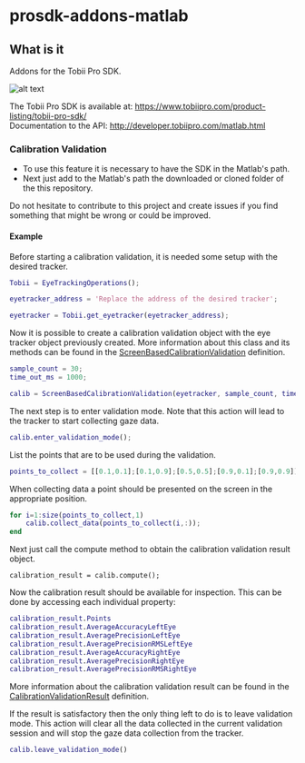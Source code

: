 # prosdk-addons-matlab

## What is it
Addons for the Tobii Pro SDK.

![alt text](https://www.tobiipro.com/imagevault/publishedmedia/6rkt3jb83qlottsfh1ts/Tobii-Pro-SDK-with-VR-3_1-banner.jpg)


The Tobii Pro SDK is available at: https://www.tobiipro.com/product-listing/tobii-pro-sdk/ <br />
Documentation to the API: http://developer.tobiipro.com/matlab.html


### Calibration Validation
* To use this feature it is necessary to have the SDK in the Matlab's path.
* Next just add to the Matlab's path the downloaded or cloned folder of the this repository.


Do not hesitate to contribute to this project and create issues if you find something that might be wrong or could be improved.

#### Example
Before starting a calibration validation, it is needed some setup with the desired tracker.
```matlab
Tobii = EyeTrackingOperations();

eyetracker_address = 'Replace the address of the desired tracker';

eyetracker = Tobii.get_eyetracker(eyetracker_address);
```
Now it is possible to create a calibration validation object with the eye tracker object previously created.
More information about this class and its methods can be found in the [ScreenBasedCalibrationValidation](./source/ScreenBasedCalibrationValidation/ScreenBasedCalibrationValidation.m) definition.
```matlab
sample_count = 30;
time_out_ms = 1000;

calib = ScreenBasedCalibrationValidation(eyetracker, sample_count, time_out_ms);
```
The next step is to enter validation mode. Note that this action will lead to the tracker to start collecting gaze data.
```matlab
calib.enter_validation_mode();
```

List the points that are to be used during the validation.
```matlab
points_to_collect = [[0.1,0.1];[0.1,0.9];[0.5,0.5];[0.9,0.1];[0.9,0.9]];
```

When collecting data a point should be presented on the screen in the appropriate position.
```matlab
for i=1:size(points_to_collect,1)
    calib.collect_data(points_to_collect(i,:));
end
```

Next just call the compute method to obtain the calibration validation result object.
```
calibration_result = calib.compute();
```

Now the calibration result should be available for inspection.
This can be done by accessing each individual property:
```matlab
calibration_result.Points
calibration_result.AverageAccuracyLeftEye
calibration_result.AveragePrecisionLeftEye
calibration_result.AveragePrecisionRMSLeftEye
calibration_result.AverageAccuracyRightEye
calibration_result.AveragePrecisionRightEye
calibration_result.AveragePrecisionRMSRightEye
```

More information about the calibration validation result can be found in the [CalibrationValidationResult](./source/ScreenBasedCalibrationValidation/CalibrationValidationResult.m) definition.

If the result is satisfactory then the only thing left to do is to leave validation mode.
This action will clear all the data collected in the current validation session and will stop the gaze data collection
from the tracker.
```matlab
calib.leave_validation_mode()
```
